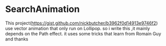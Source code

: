 # SearchAnimation

This project(https://gist.github.com/nickbutcher/b3962f0d14913e9746f2) use vector animation that only run on Lollipop.
so i write this ,it mainly depends on the Path effect.
it uses some tricks that learn from Romain Guy and thanks 
